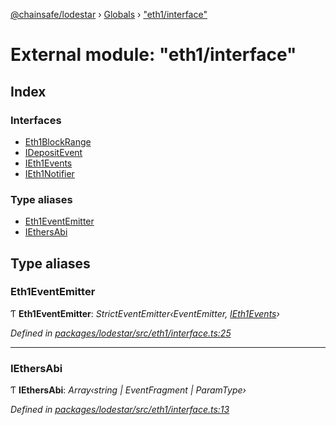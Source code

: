 [@chainsafe/lodestar](../README.md) › [Globals](../globals.md) › ["eth1/interface"](_eth1_interface_.md)

# External module: "eth1/interface"

## Index

### Interfaces

* [Eth1BlockRange](../interfaces/_eth1_interface_.eth1blockrange.md)
* [IDepositEvent](../interfaces/_eth1_interface_.idepositevent.md)
* [IEth1Events](../interfaces/_eth1_interface_.ieth1events.md)
* [IEth1Notifier](../interfaces/_eth1_interface_.ieth1notifier.md)

### Type aliases

* [Eth1EventEmitter](_eth1_interface_.md#eth1eventemitter)
* [IEthersAbi](_eth1_interface_.md#iethersabi)

## Type aliases

###  Eth1EventEmitter

Ƭ **Eth1EventEmitter**: *StrictEventEmitter‹EventEmitter, [IEth1Events](../interfaces/_eth1_interface_.ieth1events.md)›*

*Defined in [packages/lodestar/src/eth1/interface.ts:25](https://github.com/ChainSafe/lodestar/blob/1b619203f/packages/lodestar/src/eth1/interface.ts#L25)*

___

###  IEthersAbi

Ƭ **IEthersAbi**: *Array‹string | EventFragment | ParamType›*

*Defined in [packages/lodestar/src/eth1/interface.ts:13](https://github.com/ChainSafe/lodestar/blob/1b619203f/packages/lodestar/src/eth1/interface.ts#L13)*
